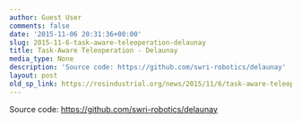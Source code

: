 ```yaml
---
author: Guest User
comments: false
date: '2015-11-06 20:31:36+00:00'
slug: 2015-11-6-task-aware-teleoperation-delaunay
title: Task-Aware Teleoperation - Delaunay
media_type: None
description: 'Source code: https://github.com/swri-robotics/delaunay'
layout: post
old_sp_link: https://rosindustrial.org/news/2015/11/6/task-aware-teleoperation-delaunay
---
```




Source code: https://github.com/swri-robotics/delaunay


